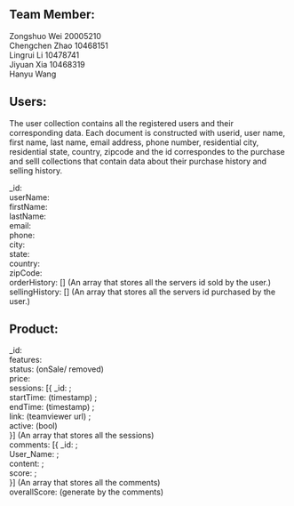 ## Team Member:  
Zongshuo Wei  20005210  
Chengchen Zhao 10468151  
Lingrui Li 10478741  
Jiyuan Xia 10468319  
Hanyu Wang  

## Users:  

The user collection contains all the registered users and their corresponding data. Each document is constructed with userid, user name, first name, last name, email address, phone number, residential city, residential state, country, zipcode and the id correspondes to the purchase and selll collections that contain data about their purchase history and selling history.  

_id:  
userName:  
firstName:  
lastName:  
email:  
phone:    
city:  
state:  
country:  
zipCode:    
orderHistory: [] (An array that stores all the servers id sold by the user.)  
sellingHistory: []  (An array that stores all the servers id purchased by the user.)  


## Product:
_id:  
features:  
status:   (onSale/ removed)  
price:  
sessions:  [{ _id: ;  
            startTime: (timestamp) ;  
            endTime: (timestamp) ;  
            link: (teamviewer url) ;  
            active: (bool)  
            }] (An array that stores all the sessions)  
comments: [{ _id: ;  
            User_Name:  ;  
            content:  ;  
            score:  ;  
            }] (An array that stores all the comments)  
overallScore:  (generate by the comments)  





